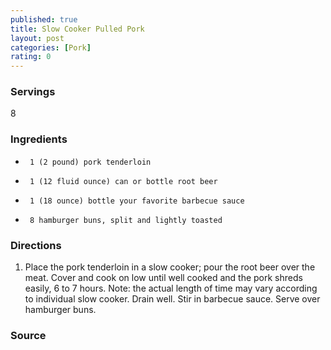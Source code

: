 ```yaml
---
published: true
title: Slow Cooker Pulled Pork
layout: post
categories: [Pork]
rating: 0
---
```

### Servings
8

### Ingredients
-      1 (2 pound) pork tenderloin
-      1 (12 fluid ounce) can or bottle root beer
-      1 (18 ounce) bottle your favorite barbecue sauce
-      8 hamburger buns, split and lightly toasted

### Directions
1. Place the pork tenderloin in a slow cooker; pour the root beer over the meat. Cover and cook on low until well cooked and the pork shreds easily, 6 to 7 hours. Note: the actual length of time may vary according to individual slow cooker. Drain well. Stir in barbecue sauce. Serve over hamburger buns.

### Source

